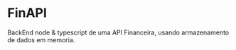 # FinAPI
BackEnd node &amp; typescript de uma API Financeira, usando armazenamento de dados em memoria.
